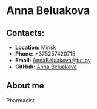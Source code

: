 # **Anna Beluakova** #

## **Contacts:** ##
 * **Location:** Minsk
 * **Phone:** +375257420715
 * **Email:** AnnaBeluakova@tut.by
 * **GitHub:** [Anna Beluakova](https://github.com/AnnaBeluakova)
 
## **About me** ##
Pharmacist